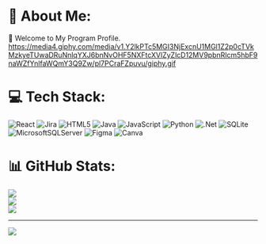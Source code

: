 # 💫 About Me:
👋 Welcome to My Program Profile.
https://media4.giphy.com/media/v1.Y2lkPTc5MGI3NjExcnU1MGl1Z2p0cTVkMzkyeTUwaDRuNnlqYXJ6bnNvOHF5NXFtcXVlZyZlcD12MV9pbnRlcm5hbF9naWZfYnlfaWQmY3Q9Zw/pl7PCraFZpuvu/giphy.gif


# 💻 Tech Stack:
![React](https://img.shields.io/badge/react-%2320232a.svg?style=plastic&logo=react&logoColor=%2361DAFB) ![Jira](https://img.shields.io/badge/jira-%230A0FFF.svg?style=plastic&logo=jira&logoColor=white) ![HTML5](https://img.shields.io/badge/html5-%23E34F26.svg?style=plastic&logo=html5&logoColor=white) ![Java](https://img.shields.io/badge/java-%23ED8B00.svg?style=plastic&logo=openjdk&logoColor=white) ![JavaScript](https://img.shields.io/badge/javascript-%23323330.svg?style=plastic&logo=javascript&logoColor=%23F7DF1E) ![Python](https://img.shields.io/badge/python-3670A0?style=plastic&logo=python&logoColor=ffdd54) ![.Net](https://img.shields.io/badge/.NET-5C2D91?style=plastic&logo=.net&logoColor=white) ![SQLite](https://img.shields.io/badge/sqlite-%2307405e.svg?style=plastic&logo=sqlite&logoColor=white) ![MicrosoftSQLServer](https://img.shields.io/badge/Microsoft%20SQL%20Server-CC2927?style=plastic&logo=microsoft%20sql%20server&logoColor=white) ![Figma](https://img.shields.io/badge/figma-%23F24E1E.svg?style=plastic&logo=figma&logoColor=white) ![Canva](https://img.shields.io/badge/Canva-%2300C4CC.svg?style=plastic&logo=Canva&logoColor=white)
# 📊 GitHub Stats:
![](https://github-readme-stats.vercel.app/api?username=diareinxs&theme=dark&hide_border=false&include_all_commits=false&count_private=false)<br/>
![](https://nirzak-streak-stats.vercel.app/?user=diareinxs&theme=dark&hide_border=false)<br/>
![](https://github-readme-stats.vercel.app/api/top-langs/?username=diareinxs&theme=dark&hide_border=false&include_all_commits=false&count_private=false&layout=compact)

---
[![](https://visitcount.itsvg.in/api?id=diareinxs&icon=1&color=8)](https://visitcount.itsvg.in)

<!-- Proudly created with GPRM ( https://gprm.itsvg.in ) -->
